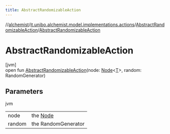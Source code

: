 ```yaml
---
title: AbstractRandomizableAction
---
```

//[alchemist](../../../index.html)/[it.unibo.alchemist.model.implementations.actions](../index.html)/[AbstractRandomizableAction](index.html)/[AbstractRandomizableAction](-abstract-randomizable-action.html)



# AbstractRandomizableAction



[jvm]\
open fun [AbstractRandomizableAction](-abstract-randomizable-action.html)(node: [Node](../../it.unibo.alchemist.model.interfaces/-node/index.html)<[T](../../it.unibo.alchemist.model.implementations.conditions/-generic-molecule-present/index.html)>, random: RandomGenerator)



## Parameters


jvm

| | |
|---|---|
| node | the [Node](../../it.unibo.alchemist.model.interfaces/-node/index.html) |
| random | the RandomGenerator |




